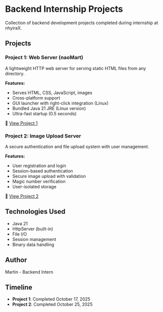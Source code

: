 # Backend Internship Projects

Collection of backend development projects completed during internship at nhyiraX.

## Projects

### Project 1: Web Server (naoMart)
A lightweight HTTP web server for serving static HTML files from any directory.

**Features:**
- Serves HTML, CSS, JavaScript, images
- Cross-platform support
- GUI launcher with right-click integration (Linux)
- Bundled Java 21 JRE (Linux version)
- Ultra-fast startup (0.5 seconds)

📁 [View Project 1](./Project1-WebServer)

### Project 2: Image Upload Server
A secure authentication and file upload system with user management.

**Features:**
- User registration and login
- Session-based authentication
- Secure image upload with validation
- Magic number verification
- User-isolated storage

📁 [View Project 2](./Project2-ImageUploader)

## Technologies Used

- Java 21
- HttpServer (built-in)
- File I/O
- Session management
- Binary data handling

## Author

Martin - Backend Intern

## Timeline

- **Project 1**: Completed October 17, 2025
- **Project 2**: Completed October 25, 2025
